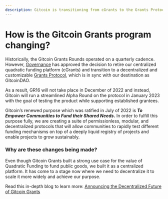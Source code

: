 ```yaml
---
description: Gitcoin is transitioning from cGrants to the Grants Protocol
---
```


# How is the Gitcoin Grants program changing?

Historically, the Gitcoin Grants Rounds operated on a quarterly cadence. However, [Governance](https://gov.gitcoin.co/) has approved the decision to retire our centralized quadratic funding platform (cGrants) and transition to a decentralized and customizable [Grants Protocol](https://support.gitcoin.co/gitcoin-grants-protocol), which is in sync with our destination as GitcoinDAO.&#x20;

As a result, GR16 will not take place in December of 2022 and instead, Gitcoin will run a streamlined Alpha Round on the protocol in January 2023 with the goal of testing the product while supporting established grantees.

Gitcoin’s renewed purpose which was ratified in July of 2022 is _**To Empower Communities to Fund their Shared Needs.**_ In order to fulfill this purpose fully, we are creating a suite of permissionless, modular, and decentralized protocols that will allow communities to rapidly test different funding mechanisms on top of a deeply liquid registry of projects and enable projects to grow sustainably.

### Why are these changes being made?

Even though Gitcoin Grants built a strong use case for the value of Quadratic Funding to fund public goods, we built it as a centralized platform. It has come to a stage now where we need to decentralize it to scale it more widely and achieve our purpose.

Read this in-depth blog to learn more: [Announcing the Decentralized Future of Gitcoin Grants](https://go.gitcoin.co/blog/announcing-the-decentralized-future-of-gitcoin-grants)
